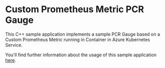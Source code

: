# Custom Prometheus Metric PCR Gauge
This C++ sample application implements a sample PCR Gauge based on a Custom Prometheus Metric running in Container in Azure Kubernetes Service.


You'll find further information about the usage of this sample application [here](https://github.com/flecoqui/TestCppCustomMetricPrometheusClient).